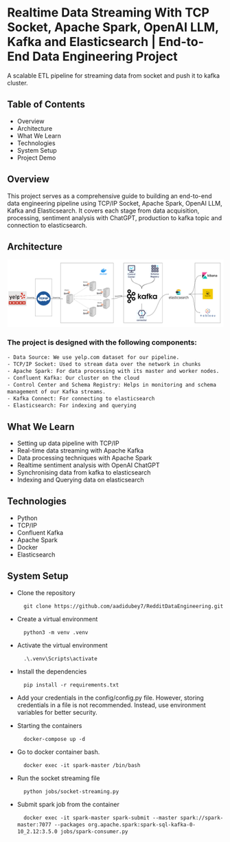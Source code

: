 
# Realtime Data Streaming With TCP Socket, Apache Spark, OpenAI LLM, Kafka and Elasticsearch | End-to-End Data Engineering Project

A scalable ETL pipeline for streaming data from socket and push it to kafka cluster.


## Table of Contents

- Overview
- Architecture
- What We Learn
- Technologies
- System Setup
- Project Demo

## Overview

This project serves as a comprehensive guide to building an end-to-end data engineering pipeline using TCP/IP Socket, Apache Spark, OpenAI LLM, Kafka and Elasticsearch. It covers each stage from data acquisition, processing, sentiment analysis with ChatGPT, production to kafka topic and connection to elasticsearch.

## Architecture
![Project Architecture](System_architecture.png)
    
        
### The project is designed with the following components:
    - Data Source: We use yelp.com dataset for our pipeline.
    - TCP/IP Socket: Used to stream data over the network in chunks
    - Apache Spark: For data processing with its master and worker nodes.
    - Confluent Kafka: Our cluster on the cloud
    - Control Center and Schema Registry: Helps in monitoring and schema management of our Kafka streams.
    - Kafka Connect: For connecting to elasticsearch
    - Elasticsearch: For indexing and querying

## What We Learn

- Setting up data pipeline with TCP/IP
- Real-time data streaming with Apache Kafka
- Data processing techniques with Apache Spark
- Realtime sentiment analysis with OpenAI ChatGPT
- Synchronising data from kafka to elasticsearch
- Indexing and Querying data on elasticsearch

## Technologies
- Python
- TCP/IP
- Confluent Kafka
- Apache Spark
- Docker
- Elasticsearch

## System Setup
- Clone the repository

    
        git clone https://github.com/aadidubey7/RedditDataEngineering.git
        
- Create a virtual environment
        
        python3 -m venv .venv

- Activate the virtual environment

        .\.venv\Scripts\activate

- Install the dependencies

        pip install -r requirements.txt

- Add your credentials in the config/config.py file. However, storing credentials in a file is not recommended. Instead, use environment variables for better security.

- Starting the containers
        
        docker-compose up -d

- Go to docker container bash.

        docker exec -it spark-master /bin/bash

- Run the socket streaming file

        python jobs/socket-streaming.py

- Submit spark job from the container

        docker exec -it spark-master spark-submit --master spark://spark-master:7077 --packages org.apache.spark:spark-sql-kafka-0-10_2.12:3.5.0 jobs/spark-consumer.py
